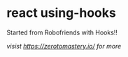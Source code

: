 # react using-hooks

Started from Robofriends with Hooks!!

*visist https://zerotomastery.io/ for more*

